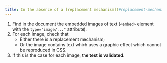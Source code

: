 ```yaml
---
title: In the absence of a [replacement mechanism](#replacement-mechanism), each embedded [image of text](#image-of-text) (`<embed>` tag with the `type="image/..."` attribute) [conveying information](#image-conveying-information) must, if possible, be replaced by [styled text](#styled-text). Is this rule respected (excluding special cases)?
---
```


1. Find in the document the embedded images of text (`<embed>` element with the `type="image/..."` attribute).
2. For each image, check that
   - Either there is a replacement mechanism;
   - Or the image contains text which uses a graphic effect which cannot be reproduced in CSS.
3. If this is the case for each image, **the test is validated**.
